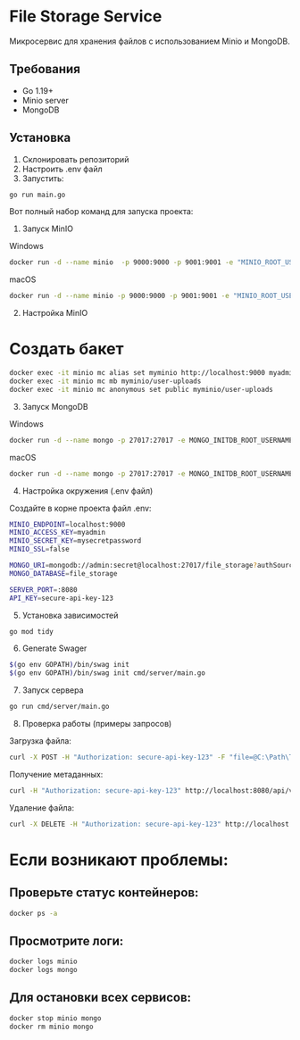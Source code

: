 # File Storage Service

Микросервис для хранения файлов с использованием Minio и MongoDB.

## Требования

-   Go 1.19+
-   Minio server
-   MongoDB

## Установка

1. Склонировать репозиторий
2. Настроить .env файл
3. Запустить:

```bash
go run main.go
```

Вот полный набор команд для запуска проекта:

1. Запуск MinIO

Windows

```bash
docker run -d --name minio  -p 9000:9000 -p 9001:9001 -e "MINIO_ROOT_USER=myadmin"  -e "MINIO_ROOT_PASSWORD=mysecretpassword" -v C:\minio-data:/data minio/minio server /data --console-address ":9001"
```

macOS

```bash
docker run -d --name minio -p 9000:9000 -p 9001:9001 -e "MINIO_ROOT_USER=myadmin" -e "MINIO_ROOT_PASSWORD=mysecretpassword" -v ~/minio-data:/data minio/minio server /data --console-address ":9001"
```

2. Настройка MinIO

# Создать бакет

```bash
docker exec -it minio mc alias set myminio http://localhost:9000 myadmin mysecretpassword
docker exec -it minio mc mb myminio/user-uploads
docker exec -it minio mc anonymous set public myminio/user-uploads
```

3. Запуск MongoDB

Windows

```bash
docker run -d --name mongo -p 27017:27017 -e MONGO_INITDB_ROOT_USERNAME=admin -e MONGO_INITDB_ROOT_PASSWORD=secret -v C:\mongo-data:/data/db mongo:latest
```

macOS

```bash
docker run -d --name mongo -p 27017:27017 -e MONGO_INITDB_ROOT_USERNAME=admin -e MONGO_INITDB_ROOT_PASSWORD=secret -v ~/mongo-data:/data/db mongo:latest
```

4. Настройка окружения (.env файл)

Создайте в корне проекта файл .env:

```bash
MINIO_ENDPOINT=localhost:9000
MINIO_ACCESS_KEY=myadmin
MINIO_SECRET_KEY=mysecretpassword
MINIO_SSL=false

MONGO_URI=mongodb://admin:secret@localhost:27017/file_storage?authSource=admin
MONGO_DATABASE=file_storage

SERVER_PORT=:8080
API_KEY=secure-api-key-123
```

5. Установка зависимостей

```bash
go mod tidy
```

6. Generate Swager

```bash
$(go env GOPATH)/bin/swag init
$(go env GOPATH)/bin/swag init cmd/server/main.go
```

7. Запуск сервера

```bash
go run cmd/server/main.go
```

8. Проверка работы (примеры запросов)

Загрузка файла:

```bash
curl -X POST -H "Authorization: secure-api-key-123" -F "file=@C:\Path\To\File.jpg" http://localhost:8080/api/v1/upload
```

Получение метаданных:

```bash
curl -H "Authorization: secure-api-key-123" http://localhost:8080/api/v1/files/ваш-id-файла
```

Удаление файла:

```bash
curl -X DELETE -H "Authorization: secure-api-key-123" http://localhost:8080/api/v1/files/ваш-id-файла
```

# Если возникают проблемы:

## Проверьте статус контейнеров:

```bash
docker ps -a
```

## Просмотрите логи:

```bash
docker logs minio
docker logs mongo
```

## Для остановки всех сервисов:

```bash
docker stop minio mongo
docker rm minio mongo
```
